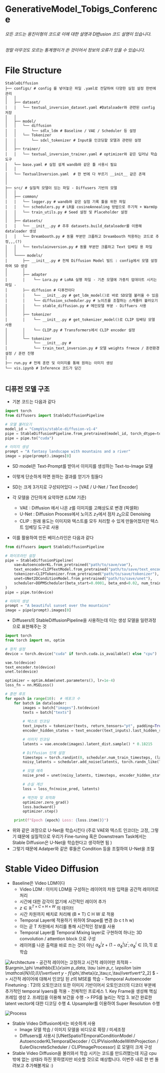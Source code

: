 # GenerativeModel_Tobigs_Conference
###### 모든 코드는 용진이형의 코드로 이에 대한 설명과 DIffusion 코드 설명이 있습니다.
###### 정말 아무것도 모르는 통계쟁이가 쓴 것이어서 정보의 오류가 있을 수 있습니다.

# File Structure

```
StableDiffusion
├── configs/ # config 를 넣어놓은 파일 .yaml로 전달하여 다양한 실험 설정 한번에 관리
│   │
│   ├── dataset/
│   │   └── textual_inversion_dataset.yaml #Dataloader와 관련된 config 저장
│   │
│   ├── model/
│   │   └── diffusion
│   │       └── sdlx_ldm # Baseline / VAE / Scheduler 등 설정
│   │   └── Tokenizer
│   │       └── sdxl_tokenizer # Input을 인코딩할 모델과 관련된 설정
│   │   
│   ├── trainer/
│   │   └── textual_inversion_trainer.yaml # optimizer와 같은 딥러닝 학습 도구
│   └── base.yaml # 실험 설계 wandb와 같은 툴 사용시 필요
│   │   
│   └── TextualInversion.yaml  # 한 번에 다 부르기 __init__ 같은 존재
│   
│   
├── src/ # 실질적 모델이 있는 파일 - Diffusers 기반의 모델
│   │   
│   ├── common/
│   │   └── logger.py # wandb와 같은 실험 기록 툴을 위한 파일 
│   │   └── schedulers.py # LR을 cosineAnnealing 방법으로 주기적 + WarmUp 
│   │   └── train_utils.py # Seed 설정 및 Placeholder 설정 
│   │ 
│   ├── datasets/
│   │   └── __init__.py # 추후 datasets.build_dataloader를 이용해 dataloader 생성
│   │   └── Dreambooth.py # 동물 부분만 크롭하고 Dreambooth 적용하는 코드로 추정,,,(?)
│   │   └── textulainversion.py # 동물 부분만 크롭하고 Text 임베딩 용 파일
│   │  
│   └──── models/
│       ├── __init__.py # 전체 Diffusion Model 빌드 : config에서 모델 설정하여 SD 생성
│       │
│       ├── adapter
│       │    └── Lora.py # LoRA 실행 파일 - 기존 모델에 가중치 업데이트 시키는 파일 - 
│       ├── diffusion # 디퓨전이다
│       │    └── __init__.py # get_ldm_model()로 바로 SD모델 불러올 수 있음
│       │    └── diffusion_scheduler.py # 노이즈를 조절하는 스케쥴러 불러오기 
│       │    └── stable_diffusion.py # 메인모델 부분 - Diffuers 사용
│       │
│       ├── tokenizer
│       │    └── __init__.py # get_tokenizer_model()로 CLIP 임베딩 모델 사용
│       │    └── CLIP.py # Transformers에서 CLIP encoder 설정
│       │
│       └── tokenizer
│            └── __init__.py # 
│            └── train_text_inversion.py # 모델 weights freeze / 훈련환경 설정 / 훈련 진행
│   
├── run.py # 전체 훈련 및 이미지를 통해 원하는 이미지 생성 
└── vis.ipynb # Inference 코드가 담긴


```



## 디퓨전 모델 구조
- 기본 코드는 다음과 같다
``` python
import torch
from diffusers import StableDiffusionPipeline

# 모델 불러오기
model_id = "CompVis/stable-diffusion-v1-4"
pipe = StableDiffusionPipeline.from_pretrained(model_id, torch_dtype=torch.float16)
pipe = pipe.to("cuda")  

# 이미지 생성
prompt = "A fantasy landscape with mountains and a river"
image = pipe(prompt).images[0]


```
- SD model은 Text-Prompt를 받아서 이미지를 생성하는 Text-to-Image 모델
- 이렇게 단순하게 하면 원하는 결과를 얻기가 힘들다
- SD는 크게 3가지로 구성되어있다 -> [VAE / U-Net / Text Encoder]
- 각 모델을 간단하게 요약하면 (LDM 기준)
    - VAE : Diffusion 에서 나온 $z$를 이미지를 고해상도로 변경 (픽셀화)
    - U-Net : Diffusion Process에서 노이즈 $z_T$에서 점차 $z_0$으로 Denoising
    - CLIP : 원래 용도는 이미지와 텍스트를 모두 처리할 수 있게 만들어졌지만 텍스트 임베딩 도구로 사용


- 이를 활용하여 만든 베이스라인은 다음과 같다
``` python
from diffusers import StableDiffusionPipeline

# 파이프라인 설정
pipe = StableDiffusionPipeline(
    vae=AutoencoderKL.from_pretrained("path/to/save/vae"),
    text_encoder=CLIPTextModel.from_pretrained("path/to/save/text_encoder"),
    tokenizer=CLIPTokenizer.from_pretrained("path/to/save/tokenizer"),
    unet=UNet2DConditionModel.from_pretrained("path/to/save/unet"),
    scheduler=DDPMScheduler(beta_start=0.0001, beta_end=0.02, num_train_timesteps=1000)
)
pipe = pipe.to(device)

# 이미지 생성
prompt = "A beautiful sunset over the mountains"
image = pipe(prompt).images[0]

```

- Diffusers의 StableDiffusionPipeline을 사용하는데 이는 생성 모델을 일련과정으로 표현해주는 것
``` python
import torch
from torch import nn, optim

# 장치 설정
device = torch.device("cuda" if torch.cuda.is_available() else "cpu")

vae.to(device)
text_encoder.to(device)
unet.to(device)

optimizer = optim.Adam(unet.parameters(), lr=1e-4)
loss_fn = nn.MSELoss()

# 훈련 루프
for epoch in range(10):  # 에포크 수
    for batch in dataloader:
        images = batch["images"].to(device)
        texts = batch["texts"]
        
        # 텍스트 인코딩
        text_inputs = tokenizer(texts, return_tensors="pt", padding=True, truncation=True).input_ids.to(device)
        encoder_hidden_states = text_encoder(text_inputs).last_hidden_state

        # 이미지 인코딩
        latents = vae.encode(images).latent_dist.sample() * 0.18215

        # Diffusion 단계 설정
        timesteps = torch.randint(0, scheduler.num_train_timesteps, (latents.shape[0],), device=device).long()
        noisy_latents = scheduler.add_noise(latents, torch.randn_like(latents), timesteps)

        # 모델 예측
        noise_pred = unet(noisy_latents, timesteps, encoder_hidden_states).sample

        # 손실 계산
        loss = loss_fn(noise_pred, latents)

        # 역전파 및 최적화
        optimizer.zero_grad()
        loss.backward()
        optimizer.step()

    print(f"Epoch {epoch} Loss: {loss.item()}")

```

- 위와 같은 과정으로 U-Net을 학습시킨다 (주로 VAE와 텍스트 인코더는 고정, 그렇기 떄문에 실질적으로 우리가 Fine-tuning 혹은 Downstream Task에서는 Stable Diffusion은 U-Net을 학습한다고 생각하면 됨 )
- 그렇기 때문에 Adatper와 같은 류들은 Condition 등을 조절하여 U-Net을 조절









# Stable Video Diffusion

- Baseline은 Video LDM이다
    - Video LDM : 이미지 LDM을 구성하는 레이어의 차원 입력을 공간적 레이어로 처리
    - 시간에 대한 감각이 없기에 시간적인 레이어 추가 
    - $z \in \mathbb{R}^{T \times C \times H \times W}$ 의 데이터
    - 시간 차원까지 배치로 처리해 (B * T) C H W 로 적용
    - Temporal Layer에 적용하기 위하여 Shape를 변경 (b c t h w)
    - 이는 곧 T 차원에서 처리를 통해 시간적인 정보를 사용
    - Temporal Layer를 Temporal Mixing layer로 구현하여 하나는 3D convolution / attention block 으로 구성
    - 레이어를 나온 출력을 바로 쓰는 것이 아닌 $\alpha^i_{\phi} z + (1- \alpha^i_{\phi})z^{'} ; \alpha^i_\phi \in [0,1]$ 로 학습
 
![Architecture](https://img1.daumcdn.net/thumb/R1280x0/?scode=mtistory2&fname=https%3A%2F%2Fblog.kakaocdn.net%2Fdn%2FbzQ1zN%2FbtsGKWIkky1%2FYoEnYpx1wkvkG5FNPKsSIk%2Fimg.png)
    - 공간적 레이어는 고정하고 시간적 레이어만 최적화
    - $\argmin_\phi \mathbb{E}_{x\sim p_data, \tau \sim p_r, \epsilon \sim \mathcal{N}(0,I)}[\vert\vert y - f_{\phi,\theta}(z_\tau;c,\tau)\vert\vert^2_2] $ -> 시간적 레이어에 대해서 인코딩 된 $z$의 MSE를 학습
    - Temporal Autoencoder Finetuning : T2I의 오토인코더 또한 이미지 기반이어서 오토인코더의 디코더 부분에 추가적인 temporal lyaers를 적용
    - 전체적인 프로세스 
        1. Key Frame을 생성해 핵심 프레임 생성
        2. 프레임을 이용해 보간을 수행 -> FPS를 늘리는 작업
        3. 보간 완료한 latent vector에 대한 디코딩 수행
        4. Upsampler를 이용하여 Super Resolution 수행

![Process](https://img1.daumcdn.net/thumb/R1280x0/?scode=mtistory2&fname=https%3A%2F%2Fblog.kakaocdn.net%2Fdn%2Flc7St%2FbtsGKuL6vYf%2Fk3qXKMWCPxYQ3OePyRK651%2Fimg.png)


- Stable Video Diffusion에서는 비슷하게 사용
    - Image 모델 학습 / 이미지 모델을 비디오로 확장 / 미세조정
    - Diffusers를 사용시 [UNetSpatioTEmporalConditionModel / AutoencoderKLTemporalDecoder / CLIPVisionModelWithProjection / EulerDiscreteScheduler / CLIPImageProcessor] 로 모델이 크게 구성
- Stable Video Diffusion을 불러와서 학습 시키는 코드를 만드려했는데 지금 cpu밖에 없는 상태라 하진 못하였지만 비슷할 것으로 예상합니다. 이번주 내로 한 번 돌려보고 추가해볼게요 :)
